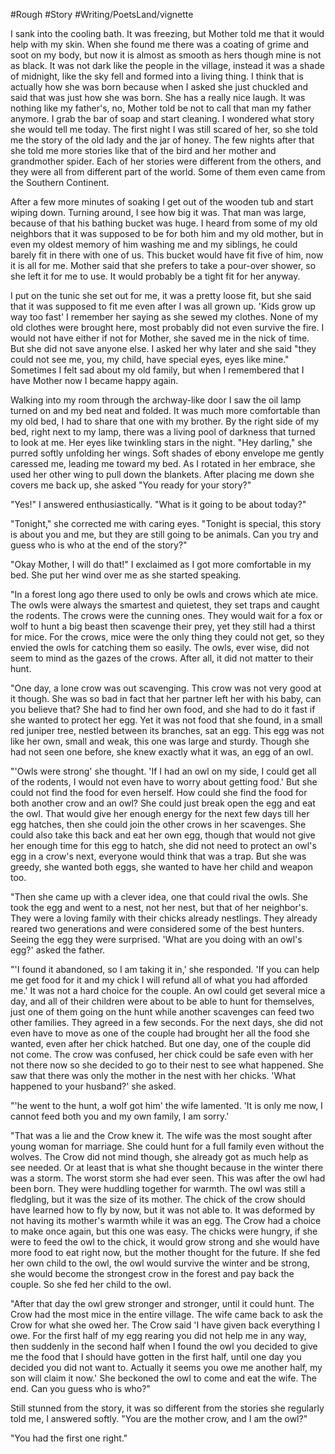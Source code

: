 #Rough #Story #Writing/PoetsLand/vignette 

I sank into the cooling bath. It was freezing, but Mother told me that it would help with my skin. When she found me there was a coating of grime and soot on my body, but now it is almost as smooth as hers though mine is not as black. It was not dark like the people in the village, instead it was a shade of midnight, like the sky fell and formed into a living thing. I think that is actually how she was born because when I asked she just chuckled and said that was just how she was born. She has a really nice laugh. It was nothing like my father's, no, Mother told be not to call that man my father anymore. I grab the bar of soap and start cleaning. I wondered what story she would tell me today. The first night I was still scared of her, so she told me the story of the old lady and the jar of honey. The few nights after that she told me more stories like that of the bird and her mother and grandmother spider. Each of her stories were different from the others, and they were all from different part of the world. Some of them even came from the Southern Continent. 

After a few more minutes of soaking I get out of the wooden tub and start wiping down. Turning around, I see how big it was. That man was large, because of that his bathing bucket was huge. I heard from some of my old neighbors that it was supposed to be for both him and my old mother, but in even my oldest memory of him washing me and my siblings, he could barely fit in there with one of us. This bucket would have fit five of him, now it is all for me. Mother said that she prefers to take a pour-over shower, so she left it for me to use. It would probably be a tight fit for her anyway. 

I put on the tunic she set out for me, it was a pretty loose fit, but she said that it was supposed to fit me even after I was all grown up. 'Kids grow up way too fast' I remember her saying as she sewed my clothes. None of my old clothes were brought here, most probably did not even survive the fire. I would not have either if not for Mother, she saved me in the nick of time. But she did not save anyone else. I asked her why later and she said "they could not see me, you, my child, have special eyes, eyes like mine." Sometimes I felt sad about my old family, but when I remembered that I have Mother now I became happy again. 

Walking into my room through the archway-like door I saw the oil lamp turned on and my bed neat and folded. It was much more comfortable than my old bed, I had to share that one with my brother. By the right side of my bed, right next to my lamp, there was a living pool of darkness that turned to look at me. Her eyes like twinkling stars in the night. "Hey darling," she purred softly unfolding her wings. Soft shades of ebony envelope me gently caressed me, leading me toward my bed. As I rotated in her embrace, she used her other wing to pull down the blankets. After placing me down she covers me back up, she asked "You ready for your story?" 

"Yes!" I answered enthusiastically. "What is it going to be about today?"

"Tonight," she corrected me with caring eyes. "Tonight is special, this story is about you and me, but they are still going to be animals. Can you try and guess who is who at the end of the story?"

"Okay Mother, I will do that!" I exclaimed as I got more comfortable in my bed. She put her wind over me as she started speaking.

"In a forest long ago there used to only be owls and crows which ate mice. The owls were always the smartest and quietest, they set traps and caught the rodents. The crows were the cunning ones. They would wait for a fox or wolf to hunt a big beast then scavenge their prey, yet they still had a thirst for mice. For the crows, mice were the only thing they could not get, so they envied the owls for catching them so easily. The owls, ever wise, did not seem to mind as the gazes of the crows. After all, it did not matter to their hunt. 

"One day, a lone crow was out scavenging. This crow was not very good at it though. She was so bad in fact that her partner left her with his baby, can you believe that? She had to find her own food, and she had to do it fast if she wanted to protect her egg. Yet it was not food that she found, in a small red juniper tree, nestled between its branches, sat an egg. This egg was not like her own, small and weak, this one was large and sturdy. Though she had not seen one before, she knew exactly what it was, an egg of an owl. 

"'Owls were strong' she thought. 'If I had an owl on my side, I could get all of the rodents, I would not even have to worry about getting food.' But she could not find the food for even herself. How could she find the food for both another crow and an owl? She could just break open the egg and eat the owl. That would give her enough energy for the next few days till her egg hatches, then she could join the other crows in her scavenges. She could also take this back and eat her own egg, though that would not give her enough time for this egg to hatch, she did not need to protect an owl's egg in a crow's next, everyone would think that was a trap. But she was greedy, she wanted both eggs, she wanted to have her child and weapon too. 

"Then she came up with a clever idea, one that could rival the owls. She took the egg and went to a nest, not her nest, but that of her neighbor's. They were a loving family with their chicks already nestlings. They already reared two generations and were considered some of the best hunters. Seeing the egg they were surprised. 'What are you doing with an owl's egg?' asked the father.

"'I found it abandoned, so I am taking it in,' she responded. 'If you can help me get food for it and my chick I will refund all of what you had afforded me.' It was not a hard choice for the couple. An owl could get several mice a day, and all of their children were about to be able to hunt for themselves, just one of them going on the hunt while another scavenges can feed two other families. They agreed in a few seconds. For the next days, she did not even have to move as one of the couple had brought her all the food she wanted, even after her chick hatched. But one day, one of the couple did not come. The crow was confused, her chick could be safe even with her not there now so she decided to go to their nest to see what happened. She saw that there was only the mother in the nest with her chicks. 'What happened to your husband?' she asked.

"'he went to the hunt, a wolf got him' the wife lamented. 'It is only me now, I cannot feed both you and my own family, I am sorry.'

"That was a lie and the Crow knew it. The wife was the most sought after young woman for marriage. She could hunt for a full family even without the wolves. The Crow did not mind though, she already got as much help as see needed. Or at least that is what she thought because in the winter there was a storm. The worst storm she had ever seen. This was after the owl had been born. They were huddling together for warmth. The owl was still a fledgling, but it was the size of its mother. The chick of the crow should have learned how to fly by now, but it was not able to. It was deformed by not having its mother's warmth while it was an egg. The Crow had a choice to make once again, but this one was easy. The chicks were hungry, if she were to feed the owl to the chick, it would grow strong and she would have more food to eat right now, but the mother thought for the future. If she fed her own child to the owl, the owl would survive the winter and be strong, she would become the strongest crow in the forest and pay back the couple. So she fed her child to the owl. 

"After that day the owl grew stronger and stronger, until it could hunt. The Crow had the most mice in the entire village. The wife came back to ask the Crow for what she owed her. The Crow said 'I have given back everything I owe. For the first half of my egg rearing you did not help me in any way, then suddenly in the second half when I found the owl you decided to give me the food that I should have gotten in the first half, until one day you decided you did not want to. Actually it seems you owe me another half, my son will claim it now.' She beckoned the owl to come and eat the wife. The end. Can you guess who is who?"

Still stunned from the story, it was so different from the stories she regularly told me, I answered softly. "You are the mother crow, and I am the owl?"

"You had the first one right."